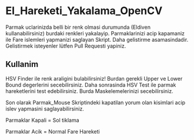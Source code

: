 # El_Hareketi_Yakalama_OpenCV
Parmak uclarinizda belli bir renk olmasi durumunda (Eldiven kullanabilirsiniz) burdaki renkleri yakalayip. Parmaklarinizi acip kapamaniz ile Fare islemleri yapmanizi saglayan Skript. Daha gelistirme asamasindadir. Gelistirmek isteyenler lütfen Pull Requesti yapiniz. 

## Kullanim
HSV Finder ile renk araligini bulabilirsiniz! Burdan gerekli Upper ve Lower Bound degerlerini secebilirsiniz. Daha sonrasinda HSV Test ile parmak hareketlerini test edebilirsiniz. Burda Maskelemelerinizi secebilirsiniz.

Son olarak Parmak_Mouse Skriptindeki kapatilan yorum olan kisimlari acip islev yapmasini saglayabilirsiniz.

Parmaklar Kapali = Sol tiklama

Parmaklar Acik = Normal Fare Hareketi
